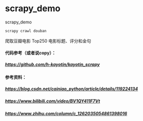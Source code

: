 # scrapy_demo
scrapy_demo

```python
scrapy crawl douban
```
爬取豆瓣电影 Top250 电影标题、评分和金句

#### 代码参考（或者说copy）：
##### https://github.com/h-kayotin/kayotin_scrapy
#### 参考资料：
##### https://blog.csdn.net/cainiao_python/article/details/119224134
##### https://www.bilibili.com/video/BV1QY411F7Vt
##### https://www.zhihu.com/column/c_1262035054861398016